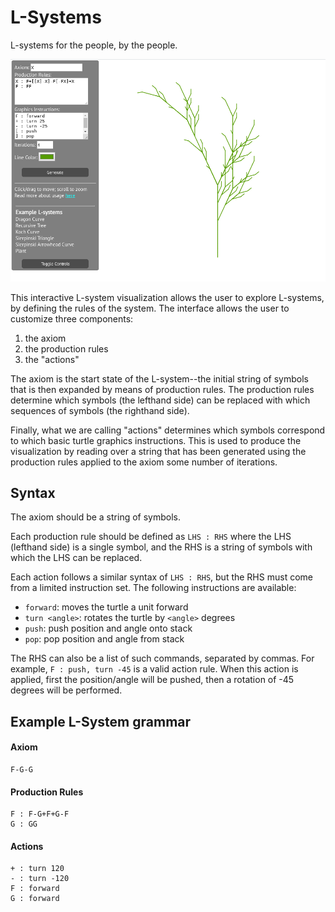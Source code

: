 # L-Systems
L-systems for the people, by the people.

![](https://raw.githubusercontent.com/johnnylindbergh/L-Systems/master/plant_demo.png)

This interactive L-system visualization allows the user to explore L-systems, by defining the rules of the system. The interface allows the user to customize three components:
1. the axiom
2. the production rules
3. the "actions"

The axiom is the start state of the L-system--the initial string of symbols that is then expanded by means of production rules. The production rules determine which symbols (the lefthand side) can be replaced with which sequences of symbols (the righthand side). 

Finally, what we are calling "actions" determines which symbols correspond to which basic turtle graphics instructions. This is used to produce the visualization by reading over a string that has been generated using the production rules applied to the axiom some number of iterations.

## Syntax

The axiom should be a string of symbols.

Each production rule should be defined as `LHS : RHS` where the LHS (lefthand side) is a single symbol, and the RHS is a string of symbols with which the LHS can be replaced.

Each action follows a similar syntax of `LHS : RHS`, but the RHS must come from a limited instruction set. The following instructions are available:
- `forward`: moves the turtle a unit forward
- `turn <angle>`: rotates the turtle by `<angle>` degrees
- `push`: push position and angle onto stack
- `pop`: pop position and angle from stack

The RHS can also be a list of such commands, separated by commas. For example, `F : push, turn -45` is a valid action rule. When this action is applied, first the position/angle will be pushed, then a rotation of -45 degrees will be performed.

## Example L-System grammar 

#### Axiom
```
F-G-G
```
#### Production Rules
```
F : F-G+F+G-F
G : GG
```
#### Actions
```
+ : turn 120
- : turn -120
F : forward
G : forward
```
